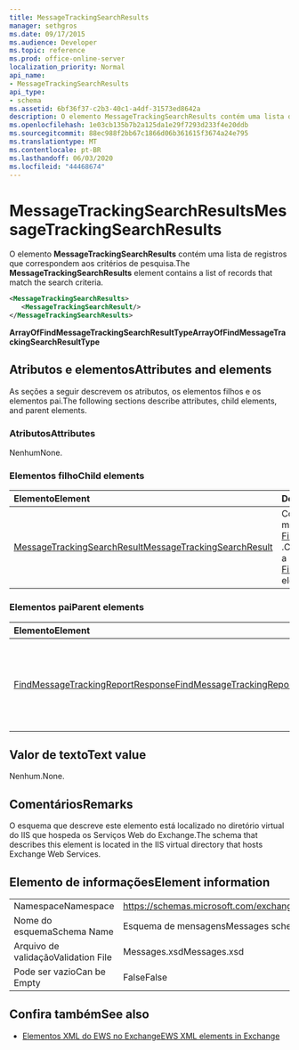 ```yaml
---
title: MessageTrackingSearchResults
manager: sethgros
ms.date: 09/17/2015
ms.audience: Developer
ms.topic: reference
ms.prod: office-online-server
localization_priority: Normal
api_name:
- MessageTrackingSearchResults
api_type:
- schema
ms.assetid: 6bf36f37-c2b3-40c1-a4df-31573ed8642a
description: O elemento MessageTrackingSearchResults contém uma lista de registros que correspondem aos critérios de pesquisa.
ms.openlocfilehash: 1e03cb135b7b2a125da1e29f7293d233f4e20ddb
ms.sourcegitcommit: 88ec988f2bb67c1866d06b361615f3674a24e795
ms.translationtype: MT
ms.contentlocale: pt-BR
ms.lasthandoff: 06/03/2020
ms.locfileid: "44468674"
---
```

# <a name="messagetrackingsearchresults"></a><span data-ttu-id="5f5bf-103">MessageTrackingSearchResults</span><span class="sxs-lookup"><span data-stu-id="5f5bf-103">MessageTrackingSearchResults</span></span>

<span data-ttu-id="5f5bf-104">O elemento **MessageTrackingSearchResults** contém uma lista de registros que correspondem aos critérios de pesquisa.</span><span class="sxs-lookup"><span data-stu-id="5f5bf-104">The **MessageTrackingSearchResults** element contains a list of records that match the search criteria.</span></span> 
  
```XML
<MessageTrackingSearchResults>
   <MessageTrackingSearchResult/>
</MessageTrackingSearchResults>
```

 <span data-ttu-id="5f5bf-105">**ArrayOfFindMessageTrackingSearchResultType**</span><span class="sxs-lookup"><span data-stu-id="5f5bf-105">**ArrayOfFindMessageTrackingSearchResultType**</span></span>
## <a name="attributes-and-elements"></a><span data-ttu-id="5f5bf-106">Atributos e elementos</span><span class="sxs-lookup"><span data-stu-id="5f5bf-106">Attributes and elements</span></span>

<span data-ttu-id="5f5bf-107">As seções a seguir descrevem os atributos, os elementos filhos e os elementos pai.</span><span class="sxs-lookup"><span data-stu-id="5f5bf-107">The following sections describe attributes, child elements, and parent elements.</span></span>
  
### <a name="attributes"></a><span data-ttu-id="5f5bf-108">Atributos</span><span class="sxs-lookup"><span data-stu-id="5f5bf-108">Attributes</span></span>

<span data-ttu-id="5f5bf-109">Nenhum</span><span class="sxs-lookup"><span data-stu-id="5f5bf-109">None.</span></span>
  
### <a name="child-elements"></a><span data-ttu-id="5f5bf-110">Elementos filho</span><span class="sxs-lookup"><span data-stu-id="5f5bf-110">Child elements</span></span>

|<span data-ttu-id="5f5bf-111">**Elemento**</span><span class="sxs-lookup"><span data-stu-id="5f5bf-111">**Element**</span></span>|<span data-ttu-id="5f5bf-112">**Descrição**</span><span class="sxs-lookup"><span data-stu-id="5f5bf-112">**Description**</span></span>|
|:-----|:-----|
|[<span data-ttu-id="5f5bf-113">MessageTrackingSearchResult</span><span class="sxs-lookup"><span data-stu-id="5f5bf-113">MessageTrackingSearchResult</span></span>](messagetrackingsearchresult.md) <br/> |<span data-ttu-id="5f5bf-114">Contém um único resultado de mensagem para um elemento [FindMessageTrackingReportResponse](findmessagetrackingreportresponse.md) .</span><span class="sxs-lookup"><span data-stu-id="5f5bf-114">Contains a single message result for a [FindMessageTrackingReportResponse](findmessagetrackingreportresponse.md) element.</span></span>  <br/> |
   
### <a name="parent-elements"></a><span data-ttu-id="5f5bf-115">Elementos pai</span><span class="sxs-lookup"><span data-stu-id="5f5bf-115">Parent elements</span></span>

|<span data-ttu-id="5f5bf-116">**Elemento**</span><span class="sxs-lookup"><span data-stu-id="5f5bf-116">**Element**</span></span>|<span data-ttu-id="5f5bf-117">**Descrição**</span><span class="sxs-lookup"><span data-stu-id="5f5bf-117">**Description**</span></span>|
|:-----|:-----|
|[<span data-ttu-id="5f5bf-118">FindMessageTrackingReportResponse</span><span class="sxs-lookup"><span data-stu-id="5f5bf-118">FindMessageTrackingReportResponse</span></span>](findmessagetrackingreportresponse.md) <br/> |<span data-ttu-id="5f5bf-119">Contém o status e o resultado de uma única solicitação de [operação FindMessageTrackingReport](findmessagetrackingreport-operation.md) .</span><span class="sxs-lookup"><span data-stu-id="5f5bf-119">Contains the status and result of a single [FindMessageTrackingReport operation](findmessagetrackingreport-operation.md) request.</span></span>  <br/> |
   
## <a name="text-value"></a><span data-ttu-id="5f5bf-120">Valor de texto</span><span class="sxs-lookup"><span data-stu-id="5f5bf-120">Text value</span></span>

<span data-ttu-id="5f5bf-121">Nenhum.</span><span class="sxs-lookup"><span data-stu-id="5f5bf-121">None.</span></span>
  
## <a name="remarks"></a><span data-ttu-id="5f5bf-122">Comentários</span><span class="sxs-lookup"><span data-stu-id="5f5bf-122">Remarks</span></span>

<span data-ttu-id="5f5bf-123">O esquema que descreve este elemento está localizado no diretório virtual do IIS que hospeda os Serviços Web do Exchange.</span><span class="sxs-lookup"><span data-stu-id="5f5bf-123">The schema that describes this element is located in the IIS virtual directory that hosts Exchange Web Services.</span></span>
  
## <a name="element-information"></a><span data-ttu-id="5f5bf-124">Elemento de informações</span><span class="sxs-lookup"><span data-stu-id="5f5bf-124">Element information</span></span>

|||
|:-----|:-----|
|<span data-ttu-id="5f5bf-125">Namespace</span><span class="sxs-lookup"><span data-stu-id="5f5bf-125">Namespace</span></span>  <br/> |https://schemas.microsoft.com/exchange/services/2006/messages  <br/> |
|<span data-ttu-id="5f5bf-126">Nome do esquema</span><span class="sxs-lookup"><span data-stu-id="5f5bf-126">Schema Name</span></span>  <br/> |<span data-ttu-id="5f5bf-127">Esquema de mensagens</span><span class="sxs-lookup"><span data-stu-id="5f5bf-127">Messages schema</span></span>  <br/> |
|<span data-ttu-id="5f5bf-128">Arquivo de validação</span><span class="sxs-lookup"><span data-stu-id="5f5bf-128">Validation File</span></span>  <br/> |<span data-ttu-id="5f5bf-129">Messages.xsd</span><span class="sxs-lookup"><span data-stu-id="5f5bf-129">Messages.xsd</span></span>  <br/> |
|<span data-ttu-id="5f5bf-130">Pode ser vazio</span><span class="sxs-lookup"><span data-stu-id="5f5bf-130">Can be Empty</span></span>  <br/> |<span data-ttu-id="5f5bf-131">False</span><span class="sxs-lookup"><span data-stu-id="5f5bf-131">False</span></span>  <br/> |
   
## <a name="see-also"></a><span data-ttu-id="5f5bf-132">Confira também</span><span class="sxs-lookup"><span data-stu-id="5f5bf-132">See also</span></span>



- [<span data-ttu-id="5f5bf-133">Elementos XML do EWS no Exchange</span><span class="sxs-lookup"><span data-stu-id="5f5bf-133">EWS XML elements in Exchange</span></span>](ews-xml-elements-in-exchange.md)

